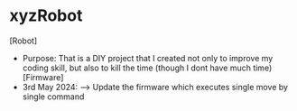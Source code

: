 # xyzRobot
[Robot]
- Purpose: That is a DIY project that I created not only to improve my coding skill, but also to kill the time (though I dont have much time)
[Firmware]
- 3rd May 2024: 
    --> Update the firmware which executes single move by single command